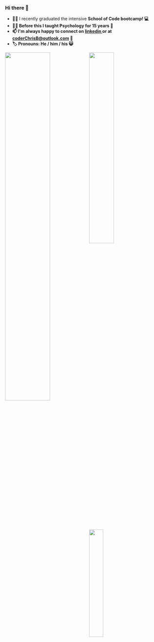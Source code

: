 ### Hi there 👋

- 👨‍🎓 I recently graduated the intensive <strong>School of Code<strong> bootcamp! 💻
- 👨‍🏫 Before this I taught Psychology for 15 years 🧠
- 📫 I'm always happy to connect on <a href="https://www.linkedin.com/in/coderchrisb/"> linkedin </a> or at coderChrisB@outlook.com 📧
- 🏷️ Pronouns: He / him / his 😺

<img align ="left" width = "54%" src="https://github-readme-stats-chi-gilt.vercel.app/api?username=CoderMrB&show_icons=true&theme=radical"/>
<a align = 'left' href = "https://www.codewars.com/users/covchris"><img width="40%" src="https://github.r2v.ch/codewars?user=covchris&top_languages=true&hide_clan=true" width="300"></a>

<img align= 'left' width = '30%' src="https://github-readme-stats-chi-gilt.vercel.app/api/top-langs/?username=CoderMrB"/>




